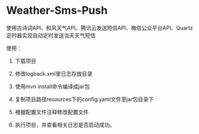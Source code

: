 # Weather-Sms-Push
使用古诗词API、和风天气API、腾讯云发送短信API、微信公众平台API、Quartz定时器实现自动定时发送当天天气短信

使用：

1. 下载项目

2. 修改logback.xml里日志存放目录

3. 使用mvn install命令编译成jar包

4. 复制项目路径resources下的config.yaml文件至jar包目录下

5. 根据配置文件注释修改配置文件

6. 执行项目，并查看相关日志是否启动成功。
